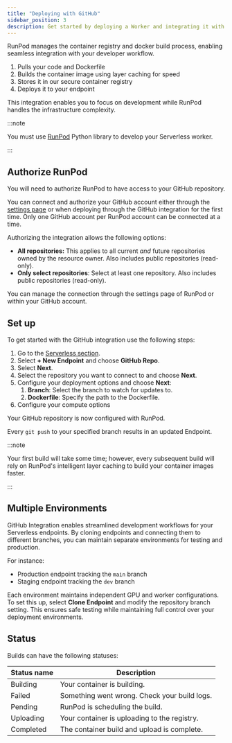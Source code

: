 ```yaml
---
title: "Deploying with GitHub"
sidebar_position: 3
description: Get started by deploying a Worker and integrating it with GitHub
---
```


RunPod manages the container registry and docker build process, enabling seamless integration with your developer workflow.

1. Pulls your code and Dockerfile
2. Builds the container image using layer caching for speed
3. Stores it in our secure container registry
4. Deploys it to your endpoint

This integration enables you to focus on development while RunPod handles the infrastructure complexity.

:::note

You must use [RunPod](docs/serverless/workers/development/overview) Python library to develop your Serverless worker.

:::

## Authorize RunPod

You will need to authorize RunPod to have access to your GitHub repository.

You can connect and authorize your GitHub account either through the [settings page](http://runpod.io/console/user/settings) or when deploying through the GitHub integration for the first time.
Only one GitHub account per RunPod account can be connected at a time.

Authorizing the integration allows the following options:

- **All repositories:** This applies to all current _and_ future repositories owned by the resource owner. Also includes public repositories (read-only).
- **Only select repositories**: Select at least one repository. Also includes public repositories (read-only).

You can manage the connection through the settings page of RunPod or within your GitHub account.

## Set up

To get started with the GitHub integration use the following steps:

1. Go to the [Serverless section](http://runpod.io/console/serverless).
2. Select **+ New Endpoint** and choose **GitHub Repo**.
3. Select **Next**.
4. Select the repository you want to connect to and choose **Next**.
5. Configure your deployment options and choose **Next**:
   1. **Branch**: Select the branch to watch for updates to.
   2. **Dockerfile**: Specify the path to the Dockerfile.
6. Configure your compute options

Your GitHub repository is now configured with RunPod.

Every `git push` to your specified branch results in an updated Endpoint.

:::note

Your first build will take some time; however, every subsequent build will rely on RunPod's intelligent layer caching to build your container images faster.

:::

## Multiple Environments

GitHub Integration enables streamlined development workflows for your Serverless endpoints. By cloning endpoints and connecting them to different branches, you can maintain separate environments for testing and production.

For instance:

- Production endpoint tracking the `main` branch
- Staging endpoint tracking the `dev` branch

Each environment maintains independent GPU and worker configurations. To set this up, select **Clone Endpoint** and modify the repository branch setting.
This ensures safe testing while maintaining full control over your deployment environments.

## Status

Builds can have the following statuses:

| Status name | Description                                  |
| ----------- | -------------------------------------------- |
| Building    | Your container is building.                  |
| Failed      | Something went wrong. Check your build logs. |
| Pending     | RunPod is scheduling the build.              |
| Uploading   | Your container is uploading to the registry. |
| Completed   | The container build and upload is complete.  |
